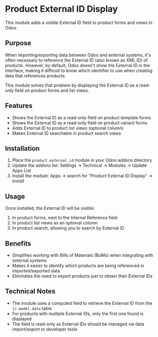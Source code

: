 # Product External ID Display

This module adds a visible External ID field to product forms and views in Odoo.

## Purpose

When importing/exporting data between Odoo and external systems, it's often necessary to reference the External ID (also known as XML ID) of products. However, by default, Odoo doesn't show the External ID in the interface, making it difficult to know which identifier to use when creating data that references products.

This module solves that problem by displaying the External ID as a read-only field on product forms and list views.

## Features

- Shows the External ID as a read-only field on product template forms
- Shows the External ID as a read-only field on product variant forms
- Adds External ID to product list views (optional column)
- Makes External ID searchable in product search views

## Installation

1. Place the `product_external_id` module in your Odoo addons directory
2. Update the addons list: Settings -> Technical -> Modules -> Update Apps List
3. Install the module: Apps -> search for "Product External ID Display" -> Install

## Usage

Once installed, the External ID will be visible:

1. In product forms, next to the Internal Reference field
2. In product list views as an optional column
3. In product search, allowing you to search by External ID

## Benefits

- Simplifies working with Bills of Materials (BoMs) when integrating with external systems
- Makes it easier to identify which products are being referenced in imported/exported data
- Eliminates the need to export products just to obtain their External IDs

## Technical Notes

- The module uses a computed field to retrieve the External ID from the `ir.model.data` table
- For products with multiple External IDs, only the first one found is displayed
- The field is read-only as External IDs should be managed via data import/export or developer tools 